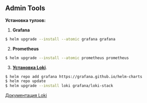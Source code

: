 ## Admin Tools

**Установка тулзов:**

1. **Grafana**

```sh
$ helm upgrade --install --atomic grafana grafana
```

2. **Prometheus**

```sh
$ helm upgrade --install --atomic prometheus prometheus
```

3. **[Установка Loki](https://github.com/grafana/helm-charts/tree/main/charts/loki-stack)**.
```sh
$ helm repo add grafana https://grafana.github.io/helm-charts
$ helm repo update
$ helm upgrade --install loki grafana/loki-stack
```

[Документация Loki](https://grafana.com/docs/grafana/latest/datasources/loki/)